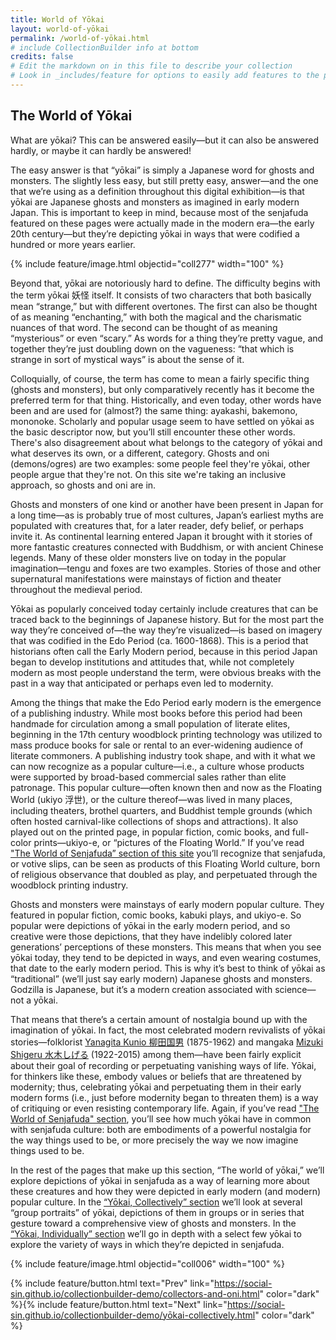 ```yaml
---
title: World of Yōkai
layout: world-of-yōkai
permalink: /world-of-yōkai.html
# include CollectionBuilder info at bottom
credits: false
# Edit the markdown on in this file to describe your collection
# Look in _includes/feature for options to easily add features to the page
---
```


## The World of Yōkai
What are yōkai? This can be answered easily—but it can also be answered hardly, or maybe it can hardly be answered!

The easy answer is that “yōkai” is simply a Japanese word for ghosts and monsters. The slightly less easy, but still pretty easy, answer—and the one that we’re using as a definition throughout this digital exhibition—is that yōkai are Japanese ghosts and monsters as imagined in early modern Japan. This is important to keep in mind, because most of the senjafuda featured on these pages were actually made in the modern era—the early 20th century—but they’re depicting yōkai in ways that were codified a hundred or more years earlier.

{% include feature/image.html objectid="coll277" width="100" %}

Beyond that, yōkai are notoriously hard to define. The difficulty begins with the term yōkai 妖怪 itself. It consists of two characters that both basically mean “strange,” but with different overtones. The first can also be thought of as meaning “enchanting,” with both the magical and the charismatic nuances of that word. The second can be thought of as meaning “mysterious” or even “scary.” As words for a thing they’re pretty vague, and together they’re just doubling down on the vagueness: “that which is strange in sort of mystical ways” is about the sense of it. 

Colloquially, of course, the term has come to mean a fairly specific thing (ghosts and monsters), but only comparatively recently has it become the preferred term for that thing. Historically, and even today, other words have been and are used for (almost?) the same thing: ayakashi, bakemono, mononoke. Scholarly and popular usage seem to have settled on yōkai as the basic descriptor now, but you’ll still encounter these other words. There's also disagreement about what belongs to the category of yōkai and what deserves its own, or a different, category. Ghosts and oni (demons/ogres) are two examples: some people feel they're yōkai, other people argue that they're not. On this site we're taking an inclusive approach, so ghosts and oni are in.

Ghosts and monsters of one kind or another have been present in Japan for a long time—as is probably true of most cultures, Japan’s earliest myths are populated with creatures that, for a later reader, defy belief, or perhaps invite it. As continental learning entered Japan it brought with it stories of more fantastic creatures connected with Buddhism, or with ancient Chinese legends. Many of these older monsters live on today in the popular imagination—tengu and foxes are two examples. Stories of those and other supernatural manifestations were mainstays of fiction and theater throughout the medieval period.

Yōkai as popularly conceived today certainly include creatures that can be traced back to the beginnings of Japanese history. But for the most part the way they’re conceived of—the way they’re visualized—is based on imagery that was codified in the Edo Period (ca. 1600-1868). This is a period that historians often call the Early Modern period, because in this period Japan began to develop institutions and attitudes that, while not completely modern as most people understand the term, were obvious breaks with the past in a way that anticipated or perhaps even led to modernity.

Among the things that make the Edo Period early modern is the emergence of a publishing industry. While most books before this period had been handmade for circulation among a small population of literate elites, beginning in the 17th century woodblock printing technology was utilized to mass produce books for sale or rental to an ever-widening audience of literate commoners. A publishing industry took shape, and with it what we can now recognize as a popular culture—i.e., a culture whose products were supported by broad-based commercial sales rather than elite patronage. This popular culture—often known then and now as the Floating World (ukiyo 浮世), or the culture thereof—was lived in many places, including theaters, brothel quarters, and Buddhist temple grounds (which often hosted carnival-like collections of shops and attractions). It also played out on the printed page, in popular fiction, comic books, and full-color prints—ukiyo-e, or “pictures of the Floating World.” If you’ve read ["The World of Senjafuda” section of this site](https://social-sin.github.io/collectionbuilder-demo/world-of-senjafuda.html) you’ll recognize that senjafuda, or votive slips, can be seen as products of this Floating World culture, born of religious observance that doubled as play, and perpetuated through the woodblock printing industry. 

Ghosts and monsters were mainstays of early modern popular culture. They featured in popular fiction, comic books, kabuki plays, and ukiyo-e. So popular were depictions of yōkai in the early modern period, and so creative were those depictions, that they have indelibly colored later generations’ perceptions of these monsters. This means that when you see yōkai today, they tend to be depicted in ways, and even wearing costumes, that date to the early modern period. This is why it’s best to think of yōkai as “traditional” (we’ll just say early modern) Japanese ghosts and monsters. Godzilla is Japanese, but it’s a modern creation associated with science—not a yōkai. 

That means that there’s a certain amount of nostalgia bound up with the imagination of yōkai. In fact, the most celebrated modern revivalists of yōkai stories—folklorist [Yanagita Kunio 柳田国男](https://en.wikipedia.org/wiki/Kunio_Yanagita) (1875-1962) and mangaka [Mizuki Shigeru 水木しげる](https://en.wikipedia.org/wiki/Shigeru_Mizuki) (1922-2015) among them—have been fairly explicit about their goal of recording or perpetuating vanishing ways of life. Yōkai, for thinkers like these, embody values or beliefs that are threatened by modernity; thus, celebrating yōkai and perpetuating them in their early modern forms (i.e., just before modernity began to threaten them) is a way of critiquing or even resisting contemporary life. Again, if you’ve read ["The World of Senjafuda" section](https://social-sin.github.io/collectionbuilder-demo/world-of-senjafuda.html), you’ll see how much yōkai have in common with senjafuda culture: both are embodiments of a powerful nostalgia for the way things used to be, or more precisely the way we now imagine things used to be. 

In the rest of the pages that make up this section, “The world of yōkai,” we’ll explore depictions of yōkai in senjafuda as a way of learning more about these creatures and how they were depicted in early modern (and modern) popular culture. In the [“Yōkai, Collectively” section](https://social-sin.github.io/collectionbuilder-demo/yōkai-collectively.html) we’ll look at several “group portraits” of yōkai, depictions of them in groups or in series that gesture toward a comprehensive view of ghosts and monsters. In the [“Yōkai, Individually” section](https://social-sin.github.io/collectionbuilder-demo/yōkai-individually.html) we’ll go in depth with a select few yōkai to explore the variety of ways in which they’re depicted in senjafuda.

{% include feature/image.html objectid="coll006" width="100" %}

{% include feature/button.html text="Prev" link="https://social-sin.github.io/collectionbuilder-demo/collectors-and-oni.html" color="dark" %}{% include feature/button.html text="Next" link="https://social-sin.github.io/collectionbuilder-demo/yōkai-collectively.html" color="dark" %}

<!-- {% if page.credits == true %}{% include cb/credits.html %}{% endif %} -->
